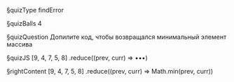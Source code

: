 §quizType
findError

§quizBalls
4

§quizQuestion
Допилите код, чтобы возвращался минимальный элемент массива


§quizJS
[9, 4, 7, 5, 8]
  .reduce((prev, curr) => •••)

§rightContent
[9, 4, 7, 5, 8]
  .reduce((prev, curr) => Math.min(prev, curr))
